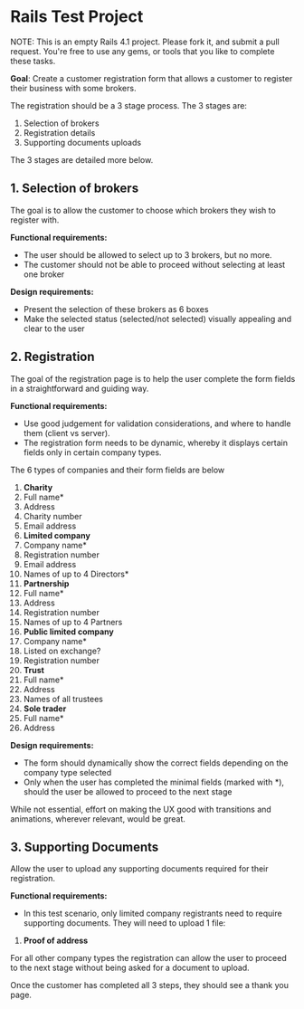 # Rails Test Project

NOTE: This is an empty Rails 4.1 project. Please fork it, and submit a pull request. You're free to use any gems, or tools that you like to complete these tasks.

**Goal**: Create a customer registration form that allows a customer to register their business with some brokers.

The registration should be a 3 stage process. The 3 stages are:

1. Selection of brokers
2. Registration details
3. Supporting documents uploads

The 3 stages are detailed more below.

## 1. Selection of brokers
The goal is to allow the customer to choose which brokers they wish to register with.

**Functional requirements:**
- The user should be allowed to select up to 3 brokers, but no more.
- The customer should not be able to proceed without selecting at least one broker

**Design requirements:**
- Present the selection of these brokers as 6 boxes
- Make the selected status (selected/not selected) visually appealing and clear to the user

## 2. Registration
The goal of the registration page is to help the user complete the form fields in a straightforward and guiding way.

**Functional requirements:**
- Use good judgement for validation considerations, and where to handle them (client vs server).
- The registration form needs to be dynamic, whereby it displays certain fields only in certain company types.

The 6 types of companies and their form fields are below

1. **Charity**
  1. Full name*
  2. Address
  3. Charity number
  4. Email address
2. **Limited company**
  1. Company name*
  2. Registration number
  3. Email address
  4. Names of up to 4 Directors*
3. **Partnership**
  1. Full name*
  2. Address
  3. Registration number
  4. Names of up to 4 Partners
4. **Public limited company**
  1. Company name*
  2. Listed on exchange?
  3. Registration number
5. **Trust**
  1. Full name*
  2. Address
  3. Names of all trustees
6. **Sole trader**
  1. Full name*
  2. Address

**Design requirements:**
- The form should dynamically show the correct fields depending on the company type selected
- Only when the user has completed the minimal fields (marked with *), should the user be allowed to proceed to the next stage

While not essential, effort on making the UX good with transitions and animations, wherever relevant, would be great.

## 3. Supporting Documents
Allow the user to upload any supporting documents required for their registration.

**Functional requirements:**
- In this test scenario, only limited company registrants need to require supporting documents. They will need to upload 1 file:


1. **Proof of address**

For all other company types the registration can allow the user to proceed to the next stage without being asked for a document to upload.

Once the customer has completed all 3 steps, they should see a thank you page.
